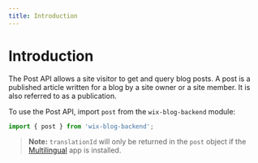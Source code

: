 ```yaml
---
title: Introduction
---
```


# Introduction


The Post API allows a site visitor to get and query blog posts.
A post is a published article written for a blog by a site owner or a site member. It
is also referred to as a publication. 

To use the Post API, import `post` from the `wix-blog-backend` module:

```javascript
import { post } from 'wix-blog-backend';
```

> **Note:** `translationId` will only be returned in the `post` object if the
[Multilingual](https://support.wix.com/en/article/wix-multilingual-an-overview) app is installed.
